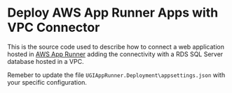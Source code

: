 # Deploy AWS App Runner Apps with VPC Connector

This is the source code used to describe how to connect a web application hosted in [AWS App Runner](https://aws.amazon.com/apprunner) adding the connectivity with a RDS SQL Server database hosted in a VPC.

Remeber to update the file `UGIAppRunner.Deployment\appsettings.json` with your specific configuration.